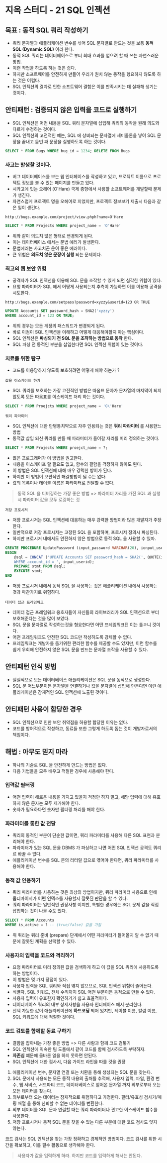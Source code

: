 # 지옥 스터디 - 21 SQL 인젝션

## 목표 : 동적 SQL 쿼리 작성하기
- 쿼리 문자열과 애플리케이션 변수를 섞어 SQL 문자열로 만드는 것을 보통 **동적 SQL (Dynamic SQL)** 이라 한다.
- 동적 SQL 쿼리는 데이터베이스로 부터 최대 효과를 얻으려 할 때 쓰는 자연스러운 방법.
- 이런 작업을 하도록 하는 것은 쉽다.
- 하지만 소프트웨어를 안전하게 만들어 우리가 원치 않는 동작을 헝요하지 않도록 하는 것은 어렵다.
- SQL 인젝션의 결과로 인한 소프트웨어 결함은 이를 만족시키는 데 실패해 생기는 것이다.

## 안티패턴 : 검증되지 않은 입력을 코드로 실행하기
- SQL 인젝션은 어떤 내용을 SQL 쿼리 문자열에 삽입해 쿼리의 동작을 원래 의도와 다르게 수정하는 것이다.
- SQL 인젝션의 고전적인 예는, SQL 에 상비되는 문자열에 세미콜론을 넣어 SQL 문장을 끝내고 둗번 째 문장을 실행하도록 하는 것이다.

```sql
SELECT * FROM Bugs WHERE bug_id = 1234; DELETE FROM Bugs
```

### 사고는 발생할 것이다.
- 버그 데이터베이스를 보는 웹 인터페이스를 작성하고 있고, 프로젝트 이름으로 프로젝트 정보를 볼 수 있는 페이지를 만들고 있다.
- 시카고에 잇는 오헤어 (O'Hare) 국제 종항에서 사용할 소프트웨어를 개발할때 문제가 생긴다.
- 자연스럽게 프로젝트 명을 오헤어로 지었지만, 프로젝트 정보보기 제출시 다음과 같은 일이 생긴다.

```text
http://bugs.example.com/project/view.phph?name=O'Hare
```

```sql
SELECT * FROM Projects WHERE project_name = 'O'Hare'
```
- 위와 같이 의도치 않은 형태로 변경되게 된다.
- 이는 데이터베이스 에서는 문법 에러가 발생한다.
- 문법에러는 사고치곤 운이 좋은 에러이다.
- 큰 위험은 **의도치 않은 문장이 실행** 되는 문제이다.

### 최고의 웹 보안 위험
- 공격자가 SQL 인젝션을 이용해 SQL 문을 조작할 수 있게 되면 심각한 위험이 있다.
- 요청 파라미터가 SQL 에서 어떻게 사용되는지 추측이 가능하면 이를 이용해 공격을 시도한다.

```text
http://bugs.example.com/setpass?password=xyzzy&userid=123 OR TRUE
```

```sql
UPDATE Accounts SET password_hash = SHA2('xyzzy')
WHERE account_id = 123 OR TRUE;
```
- 위의 경우는 모든 계정의 패스워드가 변경되게 된다.
- 바로 이점이 SQL 인젝션을 이해하고 어떻게 대응해야할지 아는 핵심이다.
- SQL 인젝션은 **파싱되기 전 SQL 문을 조작하는 방법으로 동작** 한다.
- SQL 파싱 전 동적인 부분을 삽입한다면 SQL 인젝션 위험이 있는 것이다.

### 치료를 위한 탐구
- 코드를 이용당하지 않도록 보호하려면 어떻게 해야 하는가 ?

`값을 이스케이프 하기`
- SQL 쿼리를 보호하는 가장 고전적인 방법은 따옴표 문자가 문자열의 마지막이 되지 않도록 모든 따옴표를 이스케이프 처리 하는 것이다.

```sql
SELECT * FROM Proejcts WHERE project_name = 'O\'Hare'
```

`쿼리 파라미터`
- SQL 인젝션에 대한 만병통치약으로 자주 인용되는 것은 **쿼리 파라미터** 를 사용한느 방법
- 동적값 삽입 되신 쿼리를 만들 때 파라미터가 들어갈 자리를 미리 정의하는 것이다.

```sql
SELECT * FROM Projects WHERE proejct_name = ?;
```
- 많은 프로그래머가 이 방법을 권고한다.
- 내용을 이스케이프 할 필요도 없고, 함수의 결함을 걱정하지 않아도 된다.
- 이 방법은 SQL 인젝션에 대해 매우 강력한 방어가 된다.
- 하지만 이 방법이 보편적인 해결방법이 될 수는 없다.
- 값의 목록이나 테이블 이름은 파라미터로 전달할 수 없다.

> 동적 SQL 을 디버깅하는 가장 좋은 방법 => 파라미터 자리를 가진 SQL 과 실행시 파라미터 값을 모두 로깅하는 것

`저장 프로시저`
- 저장 프로시저는 SQL 인젝션에 대응하는 매우 강력한 방법이라 많은 개발자가 주장한다.
- 일반적으로 저장 프로시저는 고정된 SQL 을 포함하며, 프로시저 정의시 파싱된다.
- 하지만 프로시저 내에서도 안전하지 않은 방법으로 동적 SQL 을 사용할 수 있따.

```sql
CREATE PROCEDURE UpdatePassword (input_password VARCHAR(20), ionput_userid VARCHAR(20))
BEGIN
    @sql = CONCAT ('UPDATE Accounts SET password_hash = SHA2(', QUOTE(input_password),')
    WHERE account_id = ', input_userid);
    PREPARE stmt FROM @sql;
    EXECUTE stmt;
END
```
- 저장 프로시저 내에서 동적 SQL 을 사용하는 것은 애플리케이션 내에서 사용하는 것과 마찬가지로 위험하다.

`데이터 접근 프레임워크`
- 데이터 접근 프레임워크 옹호자들이 자신들의 라이브러리가 SQL 인젝션으로 부터 보호해준다는 것을 많이 보았다.
- SQL 문을 문자열로 작성하는것을 헝요한다면 어떤 프레임워크던 이는 틀ㄹ니 것이다.
- 어떤 프레임워크도 안전한 SQL 코드만 작성하도록 강제할 수 없다.
- 프레임워크는 개발자를 돕기위한 편리한 함수를 제공할 수도 있지만, 이런 함수를 쉽게 우회해 안전하지 않은 SQL 문을 만드는 문자열 조작을 사용할 수 있다.

## 안티패턴 인식 방법
- 실질적으로 모든 데이터베이스 애플리케이션은 SQL 문을 동적으로 생성한다.
- SQL 문 어느부분이든 문자열을 연결하거나 값을 문자열에 삽입해 만든다면 이런 애플리케이션은 잠재적인 SQL 인젝션에 노출된 것이다.

## 안티패턴 사용이 합당한 경우
- SQL 인젝션으로 인한 보안 취약점을 허용할 합당한 이유는 없다.
- 코드를 방어적으로 작성하고, 동료들 또한 그렇게 하도록 돕는 것이 개발자로서의 책임이다.

## 해법 : 아무도 믿지 마라
- 하나의 기술로 SQL 을 안전하게 만드는 방법은 없다.
- 다음 기법들을 모두 배우고 적절한 경우에 사용해야 한다.

### 입력값 필터링
- 어떤 입력이 해로운 내용을 가지고 있을지 걱정만 하지 말고, 해당 입력에 대해 유효하지 않은 문자는 모두 제거해야 한다.
- 숫자가 필요하다면 숫자만 필터링 처리를 해야 한다.

### 파라미터를 통한 값 전달
- 쿼리의 동적인 부분이 단순한 값이면, 쿼리 파라미터를 사용해 다른 SQL 표현과 분리해야 한다.
- 파라미터가 있는 SQL 문을 DBMS 가 파싱하고 나면 어떤 SQL 인젝션 공격도 쿼리르 바꿀 수 없다.
- 애플리케이션 변수를 SQL 문의 리터럴 값으로 엮어야 한다면, 쿼리 파라미터를 사용해야 한다.

### 동적 값 인용하기
- 쿼리 파라미터를 사용하는 것은 최상의 방법이지만, 쿼리 파라미터 사용으로 인해 옵티마이저가 어떤 인덱스를 사용할지 잘못된 판단을 할 수 있다.
- 쿼리 파라미터는 일반적인 권장사항 이지만, 특별한 경우에는 SQL 문제 값을 직접 삽입하는 것이 나을 수도 있다.

```sql
SELECT * FROM Accounts
WHERE is_active = ? -- (true/false) 값을 가짐
```
- 위 쿼리는 쿼리 준비 (prepare) 단계에서 어떤 파라미터가 들어올지 알 수 없기 때문에 잘못된 계획을 선택할 수 있다.

### 사용자의 입력을 코드와 격리하기
- 요청 파라미터로 미리 정의된 값을 검색하게 하고 이 값을 SQL 쿼리에 사용하도록 하는 방법이다.
- 이 방법은 몇 가지 장점이 있다.
- 사용자 입력을 SQL 쿼리와 직접 엮지 않으므로, SQL 인젝션 위험이 줄어든다.
- 식별자, SQL 키워드, 전체 수직까지 SQL 어떤 부분이든 동적으로 만들 수 있다.
- 사용자 입력이 유효한지 확인하기가 쉽고 효율적이다.
- 데이터베이스 쿼리의 내부 상세사항을 사용자 인터페이스 에서 분리한다.
- 선택 가능한 값이 애플리케이션에 **하드코딩** 되어 있지만, 테이블 이름, 칼럼 이름, SQL 키워드에 대해 적절한 것이다.

### 코드 검토를 함께할 동료 구하기
- 결함을 잡아내는 가장 좋은 방법 => 다른 사람과 함께 코드 검톻기
- SQL 인젝션에 익숙한 팀 도욜에서 같이 코드를 함께 검사하도록 부탁하자.
- **자존심** 떄문에 올바른 일을 하지 못하면 안된다.
- SQL 인젝션에 대한 검사시, 다음 가이드 라인을 따를 것을 권장
1. 애플리케이션 변수, 문자열 연결 또는 치환을 통해 생성되는 SQL 문을 찾는다.
2. SQL 문에서 사용되는 모든 동적 내용의 출처를 추적해, 사용자 입력, 파일, 환경 변수, 웹 서비스, 서드파티 코드, 데이터베이스로 얻어온 문자열 까지 외부로부터 오는 모든 데이터를 찾는다.
3. 외부로부터 오는 데이터는 잠재적으로 위험하다고 가정한다. 필터/유효성 검사기/매핑 배열 을 통해 신뢰할 수 없는 데이터를 변환한다.
4. 외부 데이터를 SQL 문과 연결할 때는 쿼리 파라미터나 견고한 이스케이프 함수를 사용한다.
5. 저장 프로시저나 동적 SQL 문을 찾을 수 있는 다른 부분에 대한 코드 검사도 잊지 않는다.

코드 검사는 SQL 인젝션을 찾는 가장 정확하고 경제적인 방법이다. 코드 검사를 위한 시간을 확보하고, 이를 필수 활동으로 생각해야 한다.

> 사용자가 값을 입력하게 하라. 하지만 코드를 입력하게 해서는 안된다.
